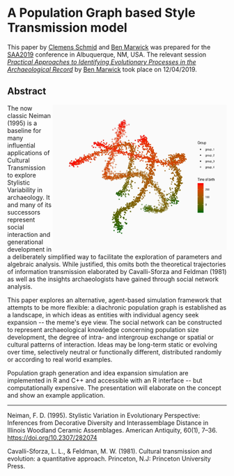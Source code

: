 # A Population Graph based Style Transmission model

This paper by [Clemens Schmid](https://nevrome.de/) and [Ben Marwick](http://faculty.washington.edu/bmarwick/) was prepared for the [SAA2019](https://documents.saa.org/container/docs/default-source/doc-annualmeeting/final-program/2019-final-program/final-program-2019-with-covers.pdf?sfvrsn=d7632e2b_2) conference in Albuquerque, NM, USA. The relevant session [*Practical Approaches to Identifying Evolutionary Processes in the Archaeological Record*](https://ccs18.bsc.es/) by [Ben Marwick](http://faculty.washington.edu/bmarwick/) took place on 12/04/2019.

## Abstract

<img align="right" src="figures/code_sample_II_relations_generation.jpg" width = 400>

The now classic Neiman (1995) is a baseline for many influential applications of Cultural Transmission to explore Stylistic Variability in archaeology. It and many of its successors represent social interaction and generational development in a deliberately simplified way to facilitate the exploration of parameters and algebraic analysis. While justified, this omits both the theoretical trajectories of information transmission elaborated by Cavalli-Sforza and Feldman (1981) as well as the insights archaeologists have gained through social network analysis.

This paper explores an alternative, agent-based simulation framework that attempts to be more flexible: a diachronic population graph is established as a landscape, in which ideas as entities with individual agency seek expansion -- the meme's eye view. The social network can be constructed to represent archaeological knowledge concerning population size development, the degree of intra- and intergroup exchange or spatial or cultural patterns of interaction. Ideas may be long-term static or evolving over time, selectively neutral or functionally different, distributed randomly or according to real world examples. 

Population graph generation and idea expansion simulation are implemented in R and C++ and accessible with an R interface -- but computationally expensive. The presentation will elaborate on the concept and show an example application. 

***

Neiman, F. D. (1995). Stylistic Variation in Evolutionary Perspective: Inferences from Decorative Diversity and Interassemblage Distance in Illinois Woodland Ceramic Assemblages. American Antiquity, 60(1), 7–36. https://doi.org/10.2307/282074

Cavalli-Sforza, L. L., & Feldman, M. W. (1981). Cultural transmission and evolution: a quantitative approach. Princeton, N.J: Princeton University Press.
